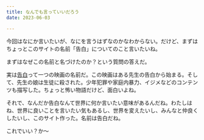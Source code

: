 ```yaml
---
title: なんでも言っていいだろう
date: 2023-06-03

---
```


今回はなにか言いたいが、なにを言うはずなのかなわからない。だけど、まずはちょっとこのサイトの名前「告白」についてのこと言いたいね。

まずはなぜこの名前と名づけたのか？という質問の答えだ。

実は[告白](https://ja.wikipedia.org/wiki/告白_(2010年の映画))って一つの映画の名前だ。この映画はある先生の告白から始まる。そして、先生の娘は生徒に殺された。少年犯罪や家庭内暴力、イジメなどのコンテンツも描写した。ちょっと怖い物語だけど、面白いよね。

それで、なんだか告白なんて世界に何か言いたい意味があるんだね。わたしはね、世界に良いことを言いたい気もあるし、世界を変えたいし、みんなと仲良くしたいし、このサイト作った。名前は告白だね。

これでいい？か～
